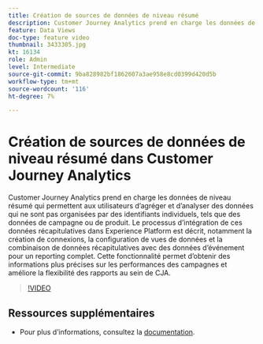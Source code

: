 ```yaml
---
title: Création de sources de données de niveau résumé
description: Customer Journey Analytics prend en charge les données de niveau résumé qui permettent aux utilisateurs d’agréger et d’analyser des données qui ne sont pas organisées par des identifiants individuels, tels que des données de campagne ou de produit.
feature: Data Views
doc-type: feature video
thumbnail: 3433305.jpg
kt: 16134
role: Admin
level: Intermediate
source-git-commit: 9ba828982bf1862607a3ae958e8cd0399d420d5b
workflow-type: tm+mt
source-wordcount: '116'
ht-degree: 7%

---
```


# Création de sources de données de niveau résumé dans Customer Journey Analytics

Customer Journey Analytics prend en charge les données de niveau résumé qui permettent aux utilisateurs d’agréger et d’analyser des données qui ne sont pas organisées par des identifiants individuels, tels que des données de campagne ou de produit. Le processus d’intégration de ces données récapitulatives dans Experience Platform est décrit, notamment la création de connexions, la configuration de vues de données et la combinaison de données récapitulatives avec des données d’événement pour un reporting complet. Cette fonctionnalité permet d’obtenir des informations plus précises sur les performances des campagnes et améliore la flexibilité des rapports au sein de CJA.

>[!VIDEO](https://video.tv.adobe.com/v/3433305/?quality=12&learn=on)

## Ressources supplémentaires

* Pour plus dʼinformations, consultez la [documentation](https://experienceleague.adobe.com/en/docs/analytics-platform/using/cja-dataviews/summary-data).
